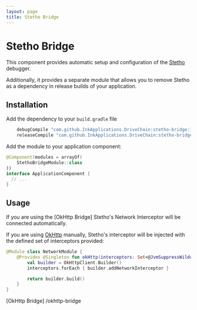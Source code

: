 ```yaml
---
layout: page
title: Stetho Bridge
---
```


Stetho Bridge
=============

This component provides automatic setup and configuration of the [Stetho]
debugger.

Additionally, it provides a separate module that allows you to remove
Stetho as a dependency in release builds of your application.

Installation
------------

Add the dependency to your `build.gradle` file

```gradle
    debugCompile "com.github.InkApplications.DriveChain:stetho-bridge:1.+'
    releaseCompile "com.github.InkApplications.DriveChain:stetho-bridge-noop:1.+'
```

Add the module to your application component:

```kotlin
@Component(modules = arrayOf(
    StethoBridgeModule::class
))
interface ApplicationComponent {
  // ...
}
```

Usage
-----

If you are using the [OkHttp Bridge] Stetho's Network Interceptor will
be connected automatically.

If you are using [OkHttp] manually, Stetho's interceptor will be injected with
the defined set of interceptors provided:

```kotlin
@Module class NetworkModule {
    @Provides @Singleton fun okHttp(interceptors: Set<@JvmSuppressWildcards Interceptor>): OkHttpClient {
        val builder = OkHttpClient.Builder()
        interceptors.forEach { builder.addNetworkInterceptor }

        return builder.build()
    }
}
```

[Stetho]: http://facebook.github.io/stetho/
[OkHttp]: http://square.github.io/okhttp/
[OkHttp Bridge] /okhttp-bridge
